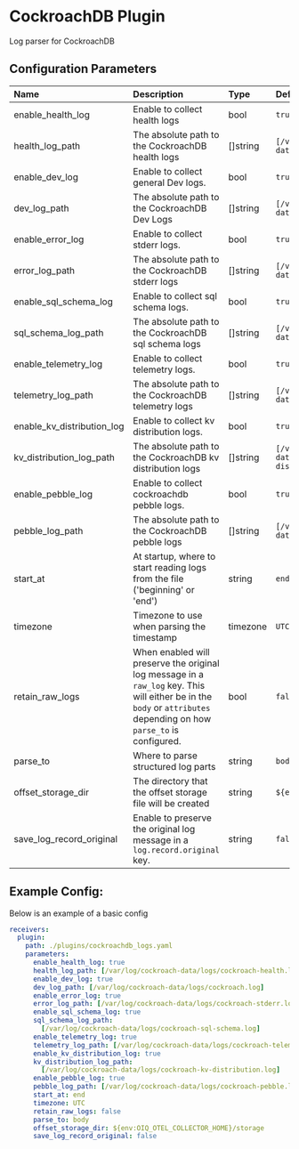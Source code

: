 # CockroachDB Plugin

Log parser for CockroachDB

## Configuration Parameters

| Name                       | Description                                                                                                                                                          | Type     | Default                                                        | Required | Values               |
| :------------------------- | :------------------------------------------------------------------------------------------------------------------------------------------------------------------- | :------- | :------------------------------------------------------------- | :------- | :------------------- |
| enable_health_log          | Enable to collect health logs                                                                                                                                        | bool     | `true`                                                         | false    |                      |
| health_log_path            | The absolute path to the CockroachDB health logs                                                                                                                     | []string | `[/var/log/cockroach-data/logs/cockroach-health.log]`          | false    |                      |
| enable_dev_log             | Enable to collect general Dev logs.                                                                                                                                  | bool     | `true`                                                         | false    |                      |
| dev_log_path               | The absolute path to the CockroachDB Dev Logs                                                                                                                        | []string | `[/var/log/cockroach-data/logs/cockroach.log]`                 | false    |                      |
| enable_error_log           | Enable to collect stderr logs.                                                                                                                                       | bool     | `true`                                                         | false    |                      |
| error_log_path             | The absolute path to the CockroachDB stderr logs                                                                                                                     | []string | `[/var/log/cockroach-data/logs/cockroach-stderr.log]`          | false    |                      |
| enable_sql_schema_log      | Enable to collect sql schema logs.                                                                                                                                   | bool     | `true`                                                         | false    |                      |
| sql_schema_log_path        | The absolute path to the CockroachDB sql schema logs                                                                                                                 | []string | `[/var/log/cockroach-data/logs/cockroach-sql-schema.log]`      | false    |                      |
| enable_telemetry_log       | Enable to collect telemetry logs.                                                                                                                                    | bool     | `true`                                                         | false    |                      |
| telemetry_log_path         | The absolute path to the CockroachDB telemetry logs                                                                                                                  | []string | `[/var/log/cockroach-data/logs/cockroach-telemetry.log]`       | false    |                      |
| enable_kv_distribution_log | Enable to collect kv distribution logs.                                                                                                                              | bool     | `true`                                                         | false    |                      |
| kv_distribution_log_path   | The absolute path to the CockroachDB kv distribution logs                                                                                                            | []string | `[/var/log/cockroach-data/logs/cockroach-kv-distribution.log]` | false    |                      |
| enable_pebble_log          | Enable to collect cockroachdb pebble logs.                                                                                                                           | bool     | `true`                                                         | false    |                      |
| pebble_log_path            | The absolute path to the CockroachDB pebble logs                                                                                                                     | []string | `[/var/log/cockroach-data/logs/cockroach-pebble.log]`          | false    |                      |
| start_at                   | At startup, where to start reading logs from the file ('beginning' or 'end')                                                                                         | string   | `end`                                                          | false    | `beginning`, `end`   |
| timezone                   | Timezone to use when parsing the timestamp                                                                                                                           | timezone | `UTC`                                                          | false    |                      |
| retain_raw_logs            | When enabled will preserve the original log message in a `raw_log` key. This will either be in the `body` or `attributes` depending on how `parse_to` is configured. | bool     | `false`                                                        | false    |                      |
| parse_to                   | Where to parse structured log parts                                                                                                                                  | string   | `body`                                                         | false    | `body`, `attributes` |
| offset_storage_dir         | The directory that the offset storage file will be created                                                                                                           | string   | `${env:OIQ_OTEL_COLLECTOR_HOME}/storage`                       | false    |                      |
| save_log_record_original   | Enable to preserve the original log message in a `log.record.original` key.                                                                                          | string   | `false`                                                        | false    |                      |

## Example Config:

Below is an example of a basic config

```yaml
receivers:
  plugin:
    path: ./plugins/cockroachdb_logs.yaml
    parameters:
      enable_health_log: true
      health_log_path: [/var/log/cockroach-data/logs/cockroach-health.log]
      enable_dev_log: true
      dev_log_path: [/var/log/cockroach-data/logs/cockroach.log]
      enable_error_log: true
      error_log_path: [/var/log/cockroach-data/logs/cockroach-stderr.log]
      enable_sql_schema_log: true
      sql_schema_log_path:
        [/var/log/cockroach-data/logs/cockroach-sql-schema.log]
      enable_telemetry_log: true
      telemetry_log_path: [/var/log/cockroach-data/logs/cockroach-telemetry.log]
      enable_kv_distribution_log: true
      kv_distribution_log_path:
        [/var/log/cockroach-data/logs/cockroach-kv-distribution.log]
      enable_pebble_log: true
      pebble_log_path: [/var/log/cockroach-data/logs/cockroach-pebble.log]
      start_at: end
      timezone: UTC
      retain_raw_logs: false
      parse_to: body
      offset_storage_dir: ${env:OIQ_OTEL_COLLECTOR_HOME}/storage
      save_log_record_original: false
```
